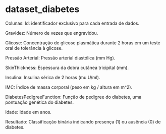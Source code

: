 # dataset_diabetes

Colunas:
Id: identificador exclusivo para cada entrada de dados.

Gravidez: Número de vezes que engravidou.

Glicose: Concentração de glicose plasmática durante 2 horas em um teste oral de tolerância à glicose.

Pressão Arterial: Pressão arterial diastólica (mm Hg).

SkinThickness: Espessura da dobra cutânea tricipital (mm).

Insulina: Insulina sérica de 2 horas (mu U/ml).

IMC: Índice de massa corporal (peso em kg / altura em m^2).

DiabetesPedigreeFunction: Função de pedigree do diabetes, uma pontuação genética do diabetes.

Idade: Idade em anos.

Resultado: Classificação binária indicando presença (1) ou ausência (0) de diabetes.
